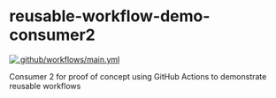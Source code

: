 # reusable-workflow-demo-consumer2

[![.github/workflows/main.yml](https://github.com/pappasam/reusable-workflow-demo-consumer2/actions/workflows/main.yml/badge.svg)](https://github.com/pappasam/reusable-workflow-demo-consumer2/actions/workflows/main.yml)

Consumer 2 for proof of concept using GitHub Actions to demonstrate reusable workflows
